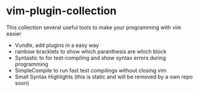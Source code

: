 # vim-plugin-collection

This collection several useful tools to make your programming with vim easier

* Vundle, add plugins in a easy way
* rainbow bracklets to show which paranthesis are which block 
* Syntastic to for test-compiling and show syntax errors during programming
* SimpleCompile to run fast test compilings without closing vim
* Small Syntax Highlights (this is static and will be removed by a own repo soon)

